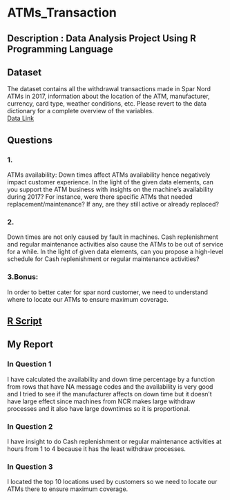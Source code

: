 # ATMs_Transaction
## Description : Data Analysis Project Using R Programming Language
## Dataset
The dataset contains all the withdrawal transactions made in Spar Nord ATMs in 2017, information about the location of the ATM, manufacturer, currency, card type, weather conditions, etc. Please revert to the data dictionary for a complete overview of the variables.  
[Data Link](https://drive.google.com/file/d/1eicbQDoIi8BZJvU1Qp5ZlUzfbNuZeWY0/view)
## Questions
### 1.
ATMs availability: Down times affect ATMs availability hence negatively impact customer experience. In the light of the given data elements, can you support the ATM business with insights on the machine’s availability during 2017? For instance, were there specific ATMs that needed replacement/maintenance? If any, are they still active or already replaced?
### 2.
Down times are not only caused by fault in machines. Cash replenishment and regular maintenance activities also cause the ATMs to be out of service for a while. In the light of given data elements, can you propose a high-level schedule for Cash replenishment or regular maintenance activities?
### 3.Bonus: 
In order to better cater for spar nord customer, we need to understand where to locate our ATMs to ensure maximum coverage.
## [R Script](https://github.com/Omar-Saad-ELGharbawy/ATMs_Transaction/blob/main/script.R)
## My Report
### In Question 1 
I  have calculated the availability and down time percentage by a function from rows that have NA message codes and the availability is very good and I tried to see if the manufacturer affects on down time but it doesn’t have large effect since machines from NCR makes large withdraw processes and it also have large downtimes so it is proportional.
### In Question 2 
I have insight to do Cash replenishment or regular maintenance activities at hours from 1 to 4 because it has the least withdraw processes.
### In Question 3 
I located the top 10 locations used by customers so we need to locate our ATMs there to ensure maximum coverage.
